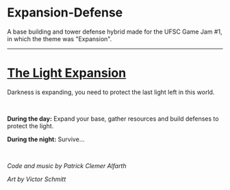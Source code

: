 # Expansion-Defense
A base building and tower defense hybrid made for the UFSC Game Jam #1, in which the theme was "Expansion". 

---

# [The Light Expansion](https://patrickalfa.itch.io/the-light-expansion)

Darkness is expanding, you need to protect the last light left in this world.

<br>

**During the day:**
Expand your base, gather resources and build defenses to protect the light.

**During the night:**
Survive...

<br>

*Code and music by Patrick Clemer Alfarth*

*Art by Victor Schmitt*
